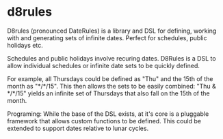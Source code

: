 # d8rules
D8rules (pronounced DateRules) is a library and DSL for defining, working with and generating
sets of infinite dates.   Perfect for schedules, public holidays etc.

Schedules and public holidays involve recuring dates.   D8Rules is a DSL to allow individual
schedules or infinite date sets to be quickly defined.

For example, all Thursdays could be defined as "Thu" and the 15th of the month as "\*/\*/15".   This
then allows the sets to be easily combined: "Thu & \*/\*/15" yields an infinite set of Thursdays that
also fall on the 15th of the month.


Programing:
While the base of the DSL exists, at it's core is a pluggable framework that allows custom functions to
be defined.   This could be extended to support dates relative to lunar cycles. 
